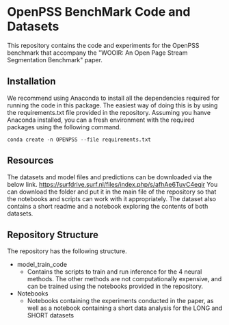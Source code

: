 
# OpenPSS BenchMark Code and Datasets

This repository contains the code and experiments for the OpenPSS benchmark that accompany the "WOOIR: An Open Page Stream Segmentation Benchmark" paper.


## Installation
We recommend using Anaconda to install all the dependencies required for running the code in this package. The easiest way of doing this is by using the requirements.txt file provided in the repository. Assuming you hanve Anaconda installed, you can a fresh environment with the required packages using the following command.

``
conda create -n OPENPSS --file requirements.txt
``

## Resources
The datasets and model files and predictions can be downloaded via the below link.
https://surfdrive.surf.nl/files/index.php/s/afhAe6TuvC4eqir
You can download the folder and put it in the main file of the repository so that the notebooks and scripts can work with it appropriately.
The dataset also contains a short readme and a notebook exploring the contents of both datasets.

## Repository Structure

The repository has the following structure.
* model_train_code
   * Contains the scripts to train and run inference for the 4 neural methods. The other methods are not computationally expensive,
     and can be trained using the notebooks provided in the repository.
* Notebooks
   * Notebooks containing the experiments conducted in the paper, as well as a notebook containing a short data analysis for the LONG and SHORT datasets    
